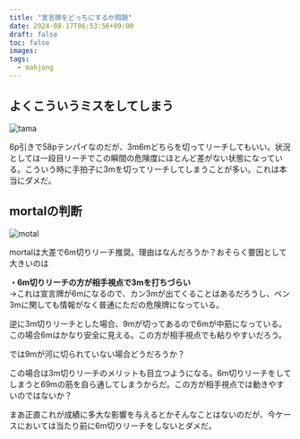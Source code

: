 ```yaml
---
title: "宣言牌をどっちにするか問題"
date: 2024-08-17T06:53:56+09:00
draft: false
toc: false
images:
tags:
  - mahjong
---
```


## よくこういうミスをしてしまう

![tama](/images/tama1.png)

6p引きで58pテンパイなのだが、3m6mどちらを切ってリーチしてもいい。状況としては一段目リーチでこの瞬間の危険度にほとんど差がない状態になっている。こういう時に手拍子に3mを切ってリーチしてしまうことが多い。これは本当にダメだ。


## mortalの判断

![motal](/images/mortal4.png)

mortalは大差で6m切りリーチ推奨。理由はなんだろうか？おそらく要因として大きいのは

**・6m切りリーチの方が相手視点で3mを打ちづらい**  
→これは宣言牌が6mになるので、カン3mが出てくることはあるだろうし、ペン3mに関しても情報がなく普通にただの危険牌になっている。

逆に3m切りリーチとした場合、9mが切ってあるので6mが中筋になっている。この場合6mはかなり安全に見える。この方が相手視点でも粘りやすいだろう。

では9mが河に切られていない場合どうだろうか？

この場合は3m切りリーチのメリットも目立つようになる。6m切りリーチをしてしまうと69mの筋を自ら通してしまうからだ。この方が相手視点では動きやすいのではないか？

まあ正直これが成績に多大な影響を与えるとかそんなことはないのだが、今ケースにおいては当たり前に6m切りリーチをしないとダメだ。